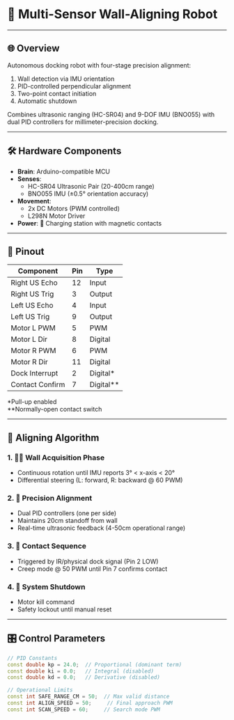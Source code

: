 # 🤖 Multi-Sensor Wall-Aligning Robot

---

## 🌐 Overview  
Autonomous docking robot with four-stage precision alignment:  
1. Wall detection via IMU orientation  
2. PID-controlled perpendicular alignment  
3. Two-point contact initiation  
4. Automatic shutdown  

Combines ultrasonic ranging (HC-SR04) and 9-DOF IMU (BNO055) with dual PID controllers for millimeter-precision docking.

---

## 🛠️ Hardware Components  
- **Brain**: Arduino-compatible MCU  
- **Senses**:  
  - HC-SR04 Ultrasonic Pair (20-400cm range)  
  - BNO055 IMU (±0.5° orientation accuracy)  
- **Movement**:  
  - 2x DC Motors (PWM controlled)  
  - L298N Motor Driver  
- **Power**: 🔋 Charging station with magnetic contacts  

---

## 🔌 Pinout  
| Component               | Pin  | Type        |  
|-------------------------|------|-------------|  
| Right US Echo          | 12   | Input       |  
| Right US Trig          | 3    | Output      |  
| Left US Echo           | 4    | Input       |  
| Left US Trig           | 9    | Output      |  
| Motor L PWM            | 5    | PWM         |  
| Motor L Dir            | 8    | Digital     |  
| Motor R PWM            | 6    | PWM         |  
| Motor R Dir            | 11   | Digital     |  
| Dock Interrupt         | 2    | Digital*    |  
| Contact Confirm        | 7    | Digital**   |  

*Pull-up enabled  
**Normally-open contact switch  

---

## 🧠 Aligning Algorithm  
### 1. 🕵️‍♂️ Wall Acquisition Phase  
- Continuous rotation until IMU reports 3° < x-axis < 20°  
- Differential steering (L: forward, R: backward @ 60 PWM)  

### 2. 📐 Precision Alignment  
- Dual PID controllers (one per side)  
- Maintains 20cm standoff from wall  
- Real-time ultrasonic feedback (4-50cm operational range)  

### 3. 🤝 Contact Sequence  
- Triggered by IR/physical dock signal (Pin 2 LOW)  
- Creep mode @ 50 PWM until Pin 7 confirms contact  

### 4. 🛑 System Shutdown  
- Motor kill command  
- Safety lockout until manual reset  

---

## 🎛️ Control Parameters  
```cpp
// PID Constants
const double kp = 24.0;  // Proportional (dominant term)
const double ki = 0.0;   // Integral (disabled)  
const double kd = 0.0;   // Derivative (disabled)

// Operational Limits
const int SAFE_RANGE_CM = 50;  // Max valid distance
const int ALIGN_SPEED = 50;     // Final approach PWM
const int SCAN_SPEED = 60;     // Search mode PWM
